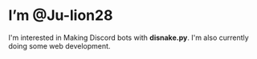 # I’m **@Ju-lion28**
I'm interested in Making Discord bots with **disnake.py**.
I'm also currently doing some web development. 


<!---
Ju-lion28/Ju-lion28 is a ✨ special ✨ repository because its `README.md` (this file) appears on your GitHub profile.
You can click the Preview link to take a look at your changes.
--->
